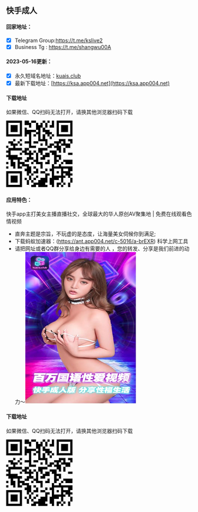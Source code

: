 ## 快手成人

#### 回家地址：
- [x] Telegram Group:https://t.me/kslive2
- [x] Business Tg : https://t.me/shangwu00A
#### 2023-05-16更新：
- [x] 永久短域名地址：[kuais.club](kuais.club)
- [x] 最新下载地址：[https://ksa.app004.net](https://ksa.app004.net)
#### 下载地址

如果微信、QQ扫码无法打开，请换其他浏览器扫码下载

![快手成人下载二维码](code.jpg)
#### 应用特色：
快手app主打美女主播直播社交，全球最大的华人原创AV聚集地 |  免费在线观看色情视频
- 直奔主题是宗旨，不玩虚的是态度，让海量美女伺候你到满足;
- 下载蚂蚁加速器：(https://ant.app004.net/c-5016/a-brEXR) 科学上网工具
- 请把网址或者QQ群分享给身边有需要的人 ，您的转发、分享是我们前进的动力～![kuais.club](poster.jpg)
#### 下载地址

如果微信、QQ扫码无法打开，请换其他浏览器扫码下载

![快手成人下载二维码](code.jpg)
